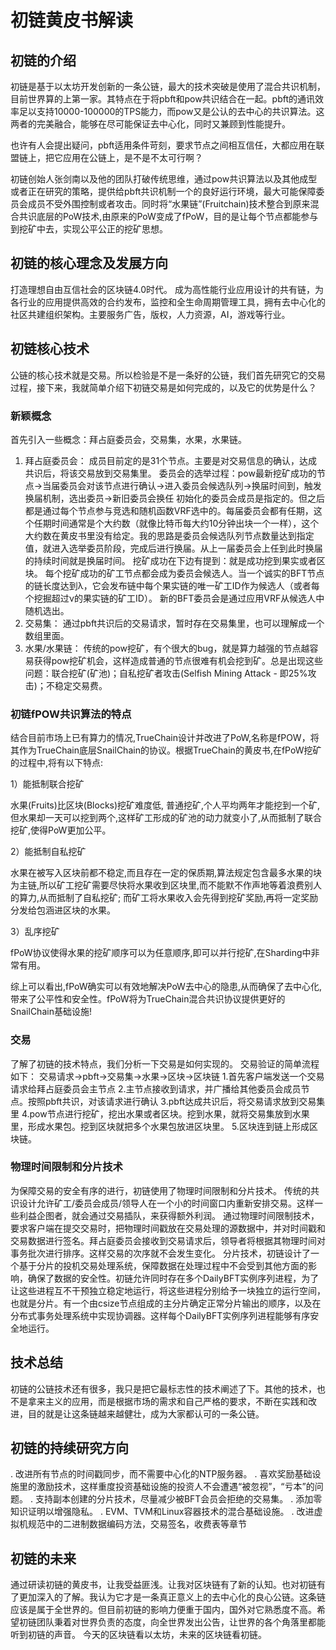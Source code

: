 # 初链黄皮书解读

## 初链的介绍

  初链是基于以太坊开发创新的一条公链，最大的技术突破是使用了混合共识机制，目前世界算的上第一家。其特点在于将pbft和pow共识结合在一起。pbft的通讯效率足以支持10000-100000的TPS能力，而pow又是公认的去中心的共识算法。这两者的完美融合，能够在尽可能保证去中心化，同时又兼顾到性能提升。

  也许有人会提出疑问，pbft适用条件苛刻，要求节点之间相互信任，大都应用在联盟链上，把它应用在公链上，是不是不太可行啊？

  初链创始人张剑南以及他的团队打破传统思维，通过pow共识算法以及其他成型或者正在研究的策略，提供给pbft共识机制一个的良好运行环境，最大可能保障委员会成员不受外围控制或者攻击。同时将“水果链”(Fruitchain)技术整合到原来混合共识底层的PoW技术,由原来的PoW变成了fPoW，目的是让每个节点都能参与到挖矿中去，实现公平公正的挖矿思想。
  
## 初链的核心理念及发展方向

  打造理想自由互信社会的区块链4.0时代。
  成为高性能行业应用设计的共有链，为各行业的应用提供高效的合约发布，监控和全生命周期管理工具，拥有去中心化的社区共建组织架构。主要服务广告，版权，人力资源，AI，游戏等行业。

## 初链核心技术

  公链的核心技术就是交易。所以检验是不是一条好的公链，我们首先研究它的交易过程，接下来，我就简单介绍下初链交易是如何完成的，以及它的优势是什么？
  
### 新颖概念

  首先引入一些概念：拜占庭委员会，交易集，水果，水果链。
1. 拜占庭委员会：
  成员目前定的是31个节点。主要是对交易信息的确认，达成共识后，将该交易放到交易集里。
  委员会的选举过程：pow最新挖矿成功的节点->当届委员会对该节点进行确认->进入委员会候选队列->换届时间到，触发换届机制，选出委员->新旧委员会换任
  初始化的委员会成员是指定的。但之后都是通过每个节点参与竞选和随机函数VRF选中的。每届委员会都有任期，这个任期时间通常是个大约数（就像比特币每大约10分钟出块一个一样），这个大约数在黄皮书里没有给定。我的思路是委员会候选队列节点数量达到指定值，就进入选举委员阶段，完成后进行换届。从上一届委员会上任到此时换届的持续时间就是换届时间。
  挖矿成功在下边有提到：就是成功挖到果实或者区块。
  每个挖矿成功的矿工节点都会成为委员会候选人。当一个诚实的BFT节点的链长度达到λ，它会发布链中每个果实链的唯一矿工ID作为候选人（或者每个挖掘超过ν的果实链的矿工ID）。 新的BFT委员会是通过应用VRF从候选人中随机选出。
2. 交易集：
  通过pbft共识后的交易请求，暂时存在交易集里，也可以理解成一个数组里面。
3. 水果/水果链：
   传统的pow挖矿，有个很大的bug，就是算力越强的节点越容易获得pow挖矿机会，这样造成普通的节点很难有机会挖到矿。总是出现这些问题：联合挖矿(矿池)；自私挖矿者攻击(Selfish Mining Attack - 即25%攻击)；不稳定交易费。
   
### 初链fPOW共识算法的特点  
 
   结合目前市场上已有算力的情况,TrueChain设计并改进了PoW,名称是fPOW，将其作为TrueChain底层SnailChain的协议。根据TrueChain的黄皮书,在fPoW挖矿的过程中,将有以下特点:

1）能抵制联合挖矿

水果(Fruits)比区块(Blocks)挖矿难度低, 普通挖矿,个人平均两年才能挖到一个矿,但水果却一天可以挖到两个,这样矿工形成的矿池的动力就变小了,从而抵制了联合挖矿,使得PoW更加公平。

2）能抵制自私挖矿

水果在被写入区块前都不稳定,而且存在一定的保质期,算法规定包含最多水果的块为主链,所以矿工挖矿需要尽快将水果收到区块里,而不能默不作声地等着浪费别人的算力,从而抵制了自私挖矿; 而矿工将水果收入会先得到挖矿奖励,再将一定奖励分发给包涵进区块的水果。

3）乱序挖矿

fPoW协议使得水果的挖矿顺序可以为任意顺序,即可以并行挖矿,在Sharding中非常有用。

综上可以看出,fPoW确实可以有效地解决PoW去中心的隐患,从而确保了去中心化,带来了公平性和安全性。fPoW将为TrueChain混合共识协议提供更好的SnailChain基础设施!

### 交易

  了解了初链的技术特点，我们分析一下交易是如何实现的。
  交易验证的简单流程如下：
    交易请求->pbft->交易集->水果->区块->区块链
  1.首先客户端发送一个交易请求给拜占庭委员会主节点
  2.主节点接收到请求，并广播给其他委员会成员节点。按照pbft共识，对该请求进行确认
  3.pbft达成共识后，将交易请求放到交易集里
  4.pow节点进行挖矿，挖出水果或者区块。挖到水果，就将交易集放到水果里，形成水果包。挖到区块就把多个水果包放进区块里。
  5.区块连到链上形成区块链。 

### 物理时间限制和分片技术
  
  为保障交易的安全有序的进行，初链使用了物理时间限制和分片技术。
  传统的共识设计允许矿工/委员会成员/领导人在一个小的时间窗口内重新安排交易。这样一些利益企图者，就会通过交易插队，来获得额外利润。
  通过物理时间限制技术，要求客户端在提交交易时，把物理时间戳放在交易处理的源数据中，并对时间戳和交易数据进行签名。拜占庭委员会接收到交易请求后，领导者将根据其物理时间对事务批次进行排序。这样交易的次序就不会发生变化。
  分片技术，初链设计了一个基于分片的投机交易处理系统，保障数据在处理过程中不会受到其他方面的影响，确保了数据的安全性。初链允许同时存在多个DailyBFT实例序列进程，为了让这些进程互不干预独立稳定地运行，将这些进程分别给予一块独立的运行空间，也就是分片。有一个由csize节点组成的主分片确定正常分片输出的顺序，以及在分布式事务处理系统中实现协调器。这样每个DailyBFT实例序列进程能够有序安全地运行。

## 技术总结
  
  初链的公链技术还有很多，我只是把它最标志性的技术阐述了下。其他的技术，也不是拿来主义的应用，而是根据市场的需求和自己严格的要求，不断在实践和改进，目的就是让这条链越来越健壮，成为大家都认可的一条公链。
       
## 初链的持续研究方向
  
  . 改进所有节点的时间戳同步，而不需要中心化的NTP服务器。
  . 喜欢奖励基础设施里的激励技术，这样重度投资基础设施的投资人不会遭遇“被忽视”，“亏本”的问题。
  . 支持副本创建的分片技术，尽量减少被BFT会员会拒绝的交易集。
  . 添加零知识证明以增强隐私。
  . EVM、TVM和Linux容器技术的混合基础设施。
  . 改进虚拟机规范中的二进制数据编码方法，交易签名，收费表等章节
  
## 初链的未来
 
 通过研读初链的黄皮书，让我受益匪浅。让我对区块链有了新的认知。也对初链有了更加深入的了解。我认为它才是一条真正意义上的去中心化的良心公链。这条链应该是属于全世界的。但目前初链的影响力便重于国内，国外对它熟悉度不高。希望初链团队秉着对世界负责的态度，向全世界发出公告，让世界的各个角落里都能听到初链的声音。
 今天的区块链看以太坊，未来的区块链看初链。



